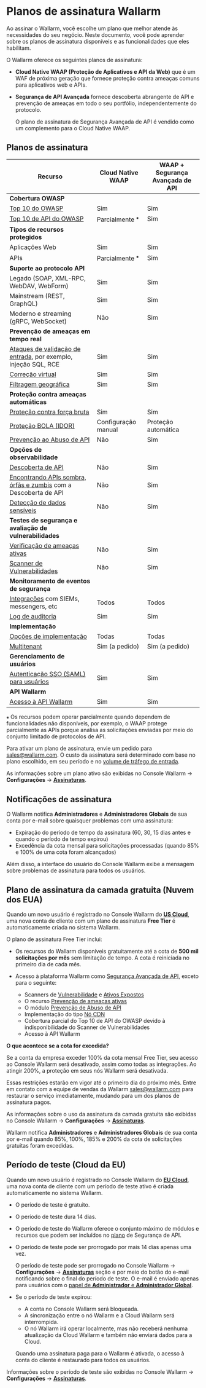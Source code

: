 # Planos de assinatura Wallarm

Ao assinar o Wallarm, você escolhe um plano que melhor atende às necessidades do seu negócio. Neste documento, você pode aprender sobre os planos de assinatura disponíveis e as funcionalidades que eles habilitam.

O Wallarm oferece os seguintes planos de assinatura:

* **Cloud Native WAAP (Proteção de Aplicativos e API da Web)** que é um WAF de próxima geração que fornece proteção contra ameaças comuns para aplicativos web e APIs.
* **Segurança de API Avançada** fornece descoberta abrangente de API e prevenção de ameaças em todo o seu portfólio, independentemente do protocolo.

  O plano de assinatura de Segurança Avançada de API é vendido como um complemento para o Cloud Native WAAP.

## Planos de assinatura

| Recurso | Cloud Native WAAP | WAAP + Segurança Avançada de API |
| ------- | ----------------- | --------------------- |
| **Cobertura OWASP** | | |
| [Top 10 do OWASP](https://owasp.org/www-project-top-ten/) | Sim | Sim |
| [Top 10 de API do OWASP](https://owasp.org/www-project-api-security/) | Parcialmente <sup>⁕</sup> | Sim |
| **Tipos de recursos protegidos** | | |
| Aplicações Web | Sim | Sim |
| APIs | Parcialmente <sup>⁕</sup> | Sim |
| **Suporte ao protocolo API** | | |
| Legado (SOAP, XML-RPC, WebDAV, WebForm) | Sim | Sim |
| Mainstream (REST, GraphQL) | Sim | Sim |
| Moderno e streaming (gRPC, WebSocket) | Não | Sim |
| **Prevenção de ameaças em tempo real** | | |
| [Ataques de validação de entrada](../about-wallarm/protecting-against-attacks.md#input-validation-attacks), por exemplo, injeção SQL, RCE | Sim | Sim |
| [Correção virtual](../user-guides/rules/vpatch-rule.md) | Sim | Sim |
| [Filtragem geográfica](../user-guides/ip-lists/overview.md) | Sim | Sim |
| **Proteção contra ameaças automáticas** | | |
| [Proteção contra força bruta](../admin-en/configuration-guides/protecting-against-bruteforce.md) | Sim | Sim |
| [Proteção BOLA (IDOR)](../admin-en/configuration-guides/protecting-against-bola.md) | Configuração manual | Proteção automática |
| [Prevenção ao Abuso de API](../api-abuse-prevention/overview.md) | Não | Sim |
| **Opções de observabilidade** | | |
| [Descoberta de API](../api-discovery/overview.md) | Não | Sim |
| [Encontrando APIs sombra, órfãs e zumbis](../api-discovery/overview.md#shadow-orphan-and-zombie-apis) com a Descoberta de API | Não | Sim |
| [Detecção de dados sensíveis](../api-discovery/overview.md) | Não | Sim |
| **Testes de segurança e avaliação de vulnerabilidades** | | |
| [Verificação de ameaças ativas](../about-wallarm/detecting-vulnerabilities.md#active-threat-verification) | Não | Sim |
| [Scanner de Vulnerabilidades](../about-wallarm/detecting-vulnerabilities.md#vulnerability-scanner) | Não | Sim |
| **Monitoramento de eventos de segurança** | | |
| [Integrações](../user-guides/settings/integrations/integrations-intro.md) com SIEMs, messengers, etc | Todos | Todos |
| [Log de auditoria](../user-guides/settings/audit-log.md) | Sim | Sim |
| **Implementação** | | |
| [Opções de implementação](../installation/supported-deployment-options.md) | Todas | Todas |
| [Multitenant](../installation/multi-tenant/overview.md) | Sim (a pedido) | Sim (a pedido) |
| **Gerenciamento de usuários** | | |
| [Autenticação SSO (SAML) para usuários](../admin-en/configuration-guides/sso/intro.md) | Sim | Sim |
| **API Wallarm** | | |
| [Acesso à API Wallarm](../api/overview.md) | Sim | Sim |

`⁕` Os recursos podem operar parcialmente quando dependem de funcionalidades não disponíveis, por exemplo, o WAAP protege parcialmente as APIs porque analisa as solicitações enviadas por meio do conjunto limitado de protocolos de API.

Para ativar um plano de assinatura, envie um pedido para [sales@wallarm.com](mailto:sales@wallarm.com). O custo da assinatura será determinado com base no plano escolhido, em seu período e no [volume de tráfego de entrada](../admin-en/operation/learn-incoming-request-number.md).

As informações sobre um plano ativo são exibidas no Console Wallarm → **Configurações** → [**Assinaturas**](../user-guides/settings/subscriptions.md).

## Notificações de assinatura

O Wallarm notifica **Administradores** e **Administradores Globais** de sua conta por e-mail sobre quaisquer problemas com uma assinatura:

* Expiração do período de tempo da assinatura (60, 30, 15 dias antes e quando o período de tempo expirou)
* Excedência da cota mensal para solicitações processadas (quando 85% e 100% de uma cota foram alcançados)

Além disso, a interface do usuário do Console Wallarm exibe a mensagem sobre problemas de assinatura para todos os usuários.

## Plano de assinatura da camada gratuita (Nuvem dos EUA)

Quando um novo usuário é registrado no Console Wallarm do **[US Cloud](overview.md#cloud)**, uma nova conta de cliente com um plano de assinatura **Free Tier** é automaticamente criada no sistema Wallarm.

O plano de assinatura Free Tier inclui:

* Os recursos do Wallarm disponíveis gratuitamente até a cota de **500 mil solicitações por mês** sem limitação de tempo. A cota é reiniciada no primeiro dia de cada mês.
* Acesso à plataforma Wallarm como [Segurança Avançada de API](#subscription-plans), exceto para o seguinte:

    * Scanners de [Vulnerabilidade](detecting-vulnerabilities.md#vulnerability-scanner) e [Ativos Expostos](../user-guides/scanner.md)
    * O recurso [Prevenção de ameaças ativas](detecting-vulnerabilities.md#active-threat-verification)
    * O módulo [Prevenção de Abuso de API](../api-abuse-prevention/overview.md)
    * Implementação do tipo [Nó CDN](../installation/cdn-node.md)
    * Cobertura parcial do Top 10 de API do OWASP devido à indisponibilidade do Scanner de Vulnerabilidades
    * Acesso à API Wallarm

**O que acontece se a cota for excedida?**

Se a conta da empresa exceder 100% da cota mensal Free Tier, seu acesso ao Console Wallarm será desativado, assim como todas as integrações. Ao atingir 200%, a proteção em seus nós Wallarm será desativada.

Essas restrições estarão em vigor até o primeiro dia do próximo mês. Entre em contato com a equipe de vendas da Wallarm [sales@wallarm.com](mailto:sales@wallarm.com) para restaurar o serviço imediatamente, mudando para um dos planos de assinatura pagos.

As informações sobre o uso da assinatura da camada gratuita são exibidas no Console Wallarm → **Configurações** → [**Assinaturas**](../user-guides/settings/subscriptions.md).

Wallarm notifica **Administradores** e **Administradores Globais** de sua conta por e-mail quando 85%, 100%, 185% e 200% da cota de solicitações gratuitas foram excedidas.

## Período de teste (Cloud da EU)

Quando um novo usuário é registrado no Console Wallarm do **[EU Cloud](overview.md#cloud)**, uma nova conta de cliente com um período de teste ativo é criada automaticamente no sistema Wallarm.

* O período de teste é gratuito.
* O período de teste dura 14 dias.
* O período de teste do Wallarm oferece o conjunto máximo de módulos e recursos que podem ser incluídos no [plano](#subscription-plans) de Segurança de API.
* O período de teste pode ser prorrogado por mais 14 dias apenas uma vez.

    O período de teste pode ser prorrogado no Console Wallarm → **Configurações** → [**Assinaturas**](../user-guides/settings/subscriptions.md) seção e por meio do botão do e-mail notificando sobre o final do período de teste. O e-mail é enviado apenas para usuários com o [papel de **Administrador** e **Administrador Global**](../user-guides/settings/users.md#user-roles).
* Se o período de teste expirou:

    * A conta no Console Wallarm será bloqueada.
    * A sincronização entre o nó Wallarm e a Cloud Wallarm será interrompida.
    * O nó Wallarm irá operar localmente, mas não receberá nenhuma atualização da Cloud Wallarm e também não enviará dados para a Cloud.
    
    Quando uma assinatura paga para o Wallarm é ativada, o acesso à conta do cliente é restaurado para todos os usuários.

Informações sobre o período de teste são exibidas no Console Wallarm → **Configurações** → [**Assinaturas**](../user-guides/settings/subscriptions.md).
